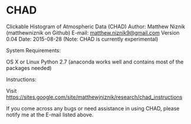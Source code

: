 # CHAD
Clickable Histogram of Atmospheric Data (CHAD)
Author: Matthew Niznik (matthewniznik on Github)
E-mail: matthew.niznik9@gmail.com
Version 0.04
Date: 2015-08-28
(Note: CHAD is currently experimental)

System Requirements:

OS X or Linux
Python 2.7 (anaconda works well and contains most of the packages needed)

Instructions:

Visit https://sites.google.com/site/matthewjniznik/research/chad_instructions

If you come across any bugs or need assistance in using CHAD, please notify me at the E-mail listed above.
